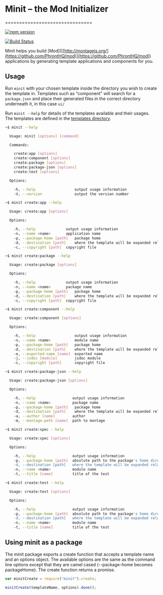 
# Minit – the Mod Initializer

===============================

[![npm version](https://img.shields.io/npm/v/minit.svg?style=flat)](https://www.npmjs.com/package/minit)

[![Build Status](https://travis-ci.org/montagejs/minit.svg?branch=master)](http://travis-ci.org/montagejs/minit)

Minit helps you build [Mod]([[http://montagejs.org/](https://github.com/PhrontHQ/mod)](<https://github.com/PhrontHQ/mod>]) applications by generating template applications and components for you.

## Usage

Run `minit` with your chosen template inside the directory you wish to create the template in. Templates such as "component" will search for a `package.json` and place their generated files in the correct directory underneath it, in this case `ui/`

Run `minit --help` for details of the templates available and their usages. The templates are defined in the [templates directory](https://github.com/montagejs/minit/tree/master/templates).

```bash
~$ minit --help

  Usage: minit [options] [command]

  Commands:

    create:app [options]
    create:component [options]
    create:package [options]
    create:package-json [options]
    create:test [options]

  Options:

    -h, --help                  output usage information
    -V, --version               output the version number
```

```bash
~$ minit create:app --help

  Usage: create:app [options]

  Options:

    -h, --help              output usage information
    -n, --name <name>       application name
    -p, --package-home [path]   package home
    -d, --destination [path]    where the template will be expanded relative to the package-home
    -c, --copyright [path]  copyright file
```

```bash
~$ minit create:package --help

  Usage: create:package [options]

  Options:

    -h, --help              output usage information
    -n, --name <name>       package name
    -p, --package-home [path]   package home
    -d, --destination [path]    where the template will be expanded relative to the package-home
    -c, --copyright [path]  copyright file
```

```bash
~$ minit create:component --help

  Usage: create:component [options]

  Options:

    -h, --help                  output usage information
    -n, --name <name>           module name
    -p, --package-home [path]   package home
    -d, --destination [path]    where the template will be expanded relative to the package-home
    -e, --exported-name [name]  exported name
    -j, --jsdoc [module]        jsdoc module
    -c, --copyright [path]      copyright file
```

```bash
~$ minit create:package-json --help

  Usage: create:package-json [options]

  Options:

    -h, --help                 output usage information
    -n, --name <name>          package name
    -p, --package-home [path]   package home
    -d, --destination [path]    where the template will be expanded relative to the package-home
    -a, --author [name]        author
    -m, --montage-path [name]  path to montage
```

```bash
~$ minit create:spec --help

  Usage: create:spec [options]

  Options:

    -h, --help                 output usage information
    -p, --package-home [path]  absolute path to the package's home directory
    -d, --destination [path]   where the template will be expanded relative to the package-home's test directory
    -n, --name <name>          module name
    -t, --title [name]         title of the test
```

```bash
~$ minit create:test --help

  Usage: create:test [options]

  Options:

    -h, --help                 output usage information
    -p, --package-home [path]  absolute path to the package's home directory
    -d, --destination [path]   where the template will be expanded relative to the package-home's test directory
    -n, --name <name>          module name
    -t, --title [name]         title of the test
```

## Using minit as a package

The minit package exports a create function that accepts a template name and an options object. The available options
are the same as the command line options except that they are camel cased (--package-home becomes packageHome).
The create function returns a promise.

```javascript
var minitCreate = require("minit").create;

minitCreate(templateName, options).done();

```
